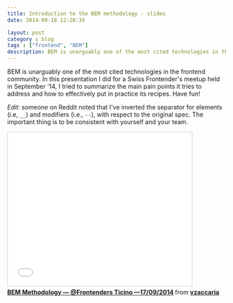 ```yaml
---
title: Introduction to the BEM methodology - slides
date: 2014-09-18 12:28:34

layout: post
category : blog 
tags : ["frontend", "BEM"] 
description: BEM is unarguably one of the most cited technologies in the frontend community; I tried to summarize the main pain points it tries to address and how to effectively put in practice its recipes. 
---
```


BEM is unarguably one of the most cited technologies in the frontend community. In this presentation I did for a Swiss Frontender's meetup held in September '14, I tried to summarize the main pain points it tries to address and how to effectively put in practice its recipes. Have fun!

*Edit*: someone on Reddit noted that I've inverted the separator for elements (i.e, `__`) and modifiers (i.e., `--`), with respect to the original spec. The important thing is to be consistent with yourself and your team. 


<iframe src="//www.slideshare.net/slideshow/embed_code/39235202" width="425" height="355" frameborder="0" marginwidth="0" marginheight="0" scrolling="no" style="border:1px solid #CCC; border-width:1px; margin-bottom:5px; max-width: 100%;" allowfullscreen> </iframe> <div style="margin-bottom:5px"> <strong> <a href="//www.slideshare.net/vzaccaria/140917-bem-methodology" title="BEM Methodology — @Frontenders Ticino —17/09/2014" target="_blank">BEM Methodology — @Frontenders Ticino —17/09/2014</a> </strong> from <strong><a href="//www.slideshare.net/vzaccaria" target="_blank">vzaccaria</a></strong> </div>